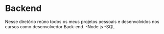 # Backend
Nesse diretório reúno todos os meus projetos pessoais e desenvolvidos nos cursos como desenvolvedor Back-end.
-Node.js
-SQL
